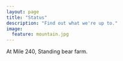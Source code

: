 ```yaml
---
layout: page
title: "Status"
description: "Find out what we're up to."
image:
  feature: mountain.jpg
---
```


At Mile 240, Standing bear farm.
